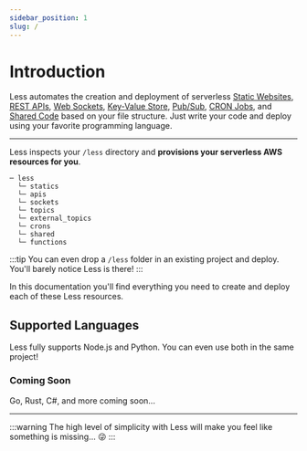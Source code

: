 ```yaml
---
sidebar_position: 1
slug: /
---
```


# Introduction

Less automates the creation and deployment of serverless [Static Websites](/static-websites), [REST APIs](/rest-apis), [Web Sockets](/web-sockets), [Key-Value Store](/key-value-store), [Pub/Sub](/fanout), [CRON Jobs](/cron-jobs), and [Shared Code](/shared-code) based on your file structure. Just write your code and deploy using your favorite programming language. 

---

Less inspects your `/less` directory and **provisions your serverless AWS resources for you**.

```
─ less
  └─ statics
  └─ apis
  └─ sockets
  └─ topics
  └─ external_topics
  └─ crons
  └─ shared
  └─ functions
```

:::tip
You can even drop a `/less` folder in an existing project and deploy. You'll barely notice Less is there!
:::

In this documentation you'll find everything you need to create and deploy each of these Less resources.

## Supported Languages
Less fully supports Node.js and Python. You can even use both in the same project!
<Icon icon="logos:nodejs" height="100" />
<Icon icon="logos:python" height="100" />

### Coming Soon
Go, Rust, C#, and more coming soon...
<Icon icon="logos:gopher" height="100" />
<Icon icon="logos:rust" height="100" />
<Icon icon="logos:c-sharp" height="100" />

---

:::warning
The high level of simplicity with Less will make you feel like something is missing... 😜
:::
